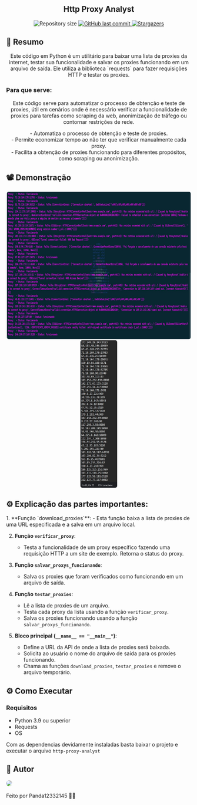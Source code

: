 # 

<h2 align="center">Http Proxy Analyst</h2>

<p align="center">

  <img alt="Repository size" src="https://img.shields.io/github/repo-size/panda12332145/http-proxy-analyst">
  
  <a href="https://github.com/panda12332145/http-proxy-analyst/commits/master">
    <img alt="GitHub last commit" src="https://img.shields.io/github/last-commit/panda12332145/http-proxy-analyst">
  </a>
 
   <a href="https://github.com/panda12332145/http-proxy-analyst">
    <img alt="Stargazers" src="https://img.shields.io/github/stars/panda12332145/http-proxy-analyst?style=social">
  </a>
 
</p>

<h2 id="Sobre">🔖 Resumo</h2>
<p align="center">Este código em Python é um utilitário para baixar uma lista de proxies da internet, testar sua funcionalidade e salvar os proxies funcionando em um arquivo de saída. Ele utiliza a biblioteca `requests` para fazer requisições HTTP e testar os proxies. </p>

<h3 id="Sobre">Para que serve:</h3>
<p align="center">Este código serve para automatizar o processo de obtenção e teste de proxies, útil em cenários onde é necessário verificar a funcionalidade de proxies para tarefas como scraping da web, anonimização de tráfego ou contornar restrições de rede. </p>
<p align="center">- Automatiza o processo de obtenção e teste de proxies. <br>
- Permite economizar tempo ao não ter que verificar manualmente cada proxy.<br>
- Facilita a obtenção de proxies funcionando para diferentes propósitos, como scraping ou anonimização. </p>

<h2 id="Demonstrac-oes">📽 Demonstração</h2>

  <p align="center">
  <kbd>
  <img width="500" style="border-radius: 5px" height="400" src="https://raw.githubusercontent.com/panda12332145/http-proxy-analyst/main/imagens/Screenshot_20210714-014314%20-%20Copia.jpg">
    <img width="100" style="border-radius: 5px" height="400" src="https://raw.githubusercontent.com/panda12332145/http-proxy-analyst/main/imagens/Screenshot_20210714-014314%20-%20.jpg">
  </kbd>
  </p>

<h2 id="Como Executar">⚙️  Explicação das partes importantes:</h2>
1. **Função `download_proxies`**: 
   - Esta função baixa a lista de proxies de uma URL especificada e a salva em um arquivo local.

2. **Função `verificar_proxy`**:
   - Testa a funcionalidade de um proxy específico fazendo uma requisição HTTP a um site de exemplo. Retorna o status do proxy.

3. **Função `salvar_proxys_funcionando`**:
   - Salva os proxies que foram verificados como funcionando em um arquivo de saída.

4. **Função `testar_proxies`**:
   - Lê a lista de proxies de um arquivo.
   - Testa cada proxy da lista usando a função `verificar_proxy`.
   - Salva os proxies funcionando usando a função `salvar_proxys_funcionando`.

5. **Bloco principal (`__name__ == "__main__"`)**:
   - Define a URL da API de onde a lista de proxies será baixada.
   - Solicita ao usuário o nome do arquivo de saída para os proxies funcionando.
   - Chama as funções `download_proxies`, `testar_proxies` e remove o arquivo temporário.

<h2 id="Como Executar">⚙️ Como Executar</h2>

### Requisitos
+ Python 3.9 ou superior
+ Requests
+ OS

Com as dependencias devidamente instaladas basta baixar o projeto e executar o arquivo `http-proxy-analyst`

<h2 id="autor">👾 Autor</h2>

<img style="border-radius: 50%;" src="https://avatars.githubusercontent.com/u/73090399?v=4" width="100px;"/>

<p>Feito por Panda12332145 👋🏽</p>
